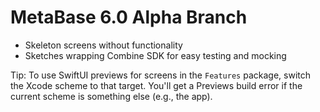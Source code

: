 #  MetaBase 6.0 Alpha Branch

- Skeleton screens without functionality
- Sketches wrapping Combine SDK for easy testing and mocking

Tip: To use SwiftUI previews for screens in the `Features` package, switch the Xcode scheme to that target. You'll get a Previews build error if the current scheme is something else (e.g., the app).
